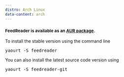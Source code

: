 ```yaml
---
distro: Arch Linux
data-content: arch
---
```

<h3><small>FeedReader is available as an <a href="https://aur.archlinux.org/packages/feedreader/">AUR package</a>.</small></h3> To install the stable version using the command line
<pre>yaourt -S feedreader</pre> You can also install the latest source code version using
<pre>yaourt -S feedreader-git</pre>
